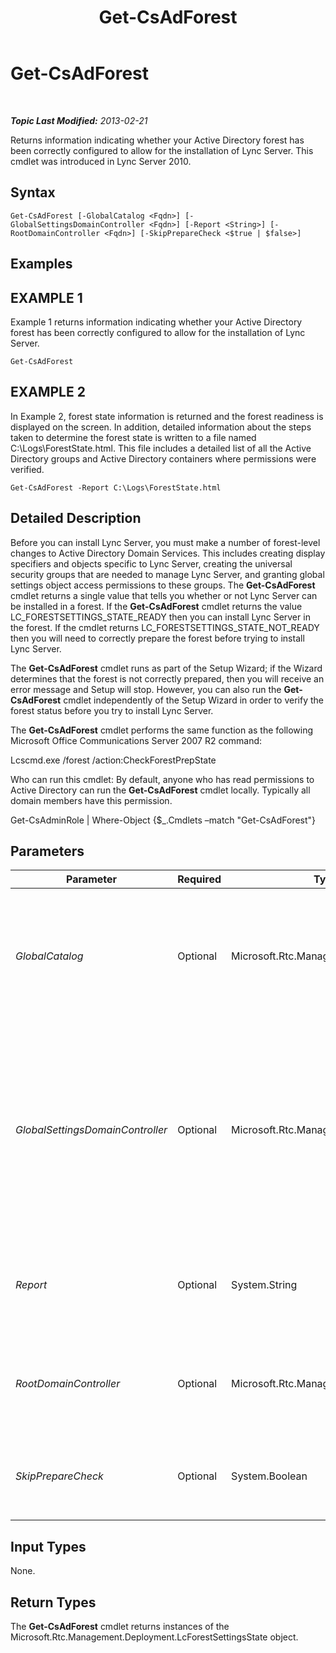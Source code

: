 ﻿---
title: Get-CsAdForest
TOCTitle: Get-CsAdForest
ms:assetid: f063df2f-fdb2-4599-bfb0-fb4ba3584e3b
ms:mtpsurl: https://technet.microsoft.com/en-us/library/Gg412995(v=OCS.15)
ms:contentKeyID: 48185761
ms.date: 07/23/2014
mtps_version: v=OCS.15
---

<div data-xmlns="http://www.w3.org/1999/xhtml">

<div class="topic" data-xmlns="http://www.w3.org/1999/xhtml" data-msxsl="urn:schemas-microsoft-com:xslt" data-cs="http://msdn.microsoft.com/en-us/">

<div data-asp="http://msdn2.microsoft.com/asp">

# Get-CsAdForest

</div>

<div id="mainSection">

<div id="mainBody">

<span> </span>

_**Topic Last Modified:** 2013-02-21_

Returns information indicating whether your Active Directory forest has been correctly configured to allow for the installation of Lync Server. This cmdlet was introduced in Lync Server 2010.

<div>

## Syntax

    Get-CsAdForest [-GlobalCatalog <Fqdn>] [-GlobalSettingsDomainController <Fqdn>] [-Report <String>] [-RootDomainController <Fqdn>] [-SkipPrepareCheck <$true | $false>]

</div>

<div>

## Examples

<div>

## EXAMPLE 1

Example 1 returns information indicating whether your Active Directory forest has been correctly configured to allow for the installation of Lync Server.

    Get-CsAdForest

</div>

<div>

## EXAMPLE 2

In Example 2, forest state information is returned and the forest readiness is displayed on the screen. In addition, detailed information about the steps taken to determine the forest state is written to a file named C:\\Logs\\ForestState.html. This file includes a detailed list of all the Active Directory groups and Active Directory containers where permissions were verified.

    Get-CsAdForest -Report C:\Logs\ForestState.html

</div>

</div>

<div>

## Detailed Description

Before you can install Lync Server, you must make a number of forest-level changes to Active Directory Domain Services. This includes creating display specifiers and objects specific to Lync Server, creating the universal security groups that are needed to manage Lync Server, and granting global settings object access permissions to these groups. The **Get-CsAdForest** cmdlet returns a single value that tells you whether or not Lync Server can be installed in a forest. If the **Get-CsAdForest** cmdlet returns the value LC\_FORESTSETTINGS\_STATE\_READY then you can install Lync Server in the forest. If the cmdlet returns LC\_FORESTSETTINGS\_STATE\_NOT\_READY then you will need to correctly prepare the forest before trying to install Lync Server.

The **Get-CsAdForest** cmdlet runs as part of the Setup Wizard; if the Wizard determines that the forest is not correctly prepared, then you will receive an error message and Setup will stop. However, you can also run the **Get-CsAdForest** cmdlet independently of the Setup Wizard in order to verify the forest status before you try to install Lync Server.

The **Get-CsAdForest** cmdlet performs the same function as the following Microsoft Office Communications Server 2007 R2 command:

Lcscmd.exe /forest /action:CheckForestPrepState

Who can run this cmdlet: By default, anyone who has read permissions to Active Directory can run the **Get-CsAdForest** cmdlet locally. Typically all domain members have this permission.

Get-CsAdminRole | Where-Object {$\_.Cmdlets –match "Get-CsAdForest"}

</div>

<div>

## Parameters


<table>
<colgroup>
<col style="width: 25%" />
<col style="width: 25%" />
<col style="width: 25%" />
<col style="width: 25%" />
</colgroup>
<thead>
<tr class="header">
<th>Parameter</th>
<th>Required</th>
<th>Type</th>
<th>Description</th>
</tr>
</thead>
<tbody>
<tr class="odd">
<td><p><em>GlobalCatalog</em></p></td>
<td><p>Optional</p></td>
<td><p>Microsoft.Rtc.Management.Deploy.Fqdn</p></td>
<td><p>Fully qualified domain name (FQDN) of a global catalog server in your domain. This parameter is not required if you are running the <strong>Get-CsAdForest</strong> cmdlet on a computer with an account in your domain.</p></td>
</tr>
<tr class="even">
<td><p><em>GlobalSettingsDomainController</em></p></td>
<td><p>Optional</p></td>
<td><p>Microsoft.Rtc.Management.Deploy.Fqdn</p></td>
<td><p>FQDN of a domain controller where global settings are stored. If global settings are stored in the System container in AD DS, then this parameter must point to the root domain controller. If global settings are stored in the Configuration container, then any domain controller can be used and this parameter can be omitted.</p></td>
</tr>
<tr class="odd">
<td><p><em>Report</em></p></td>
<td><p>Optional</p></td>
<td><p>System.String</p></td>
<td><p>Enables you to specify a file path for the log file created when the cmdlet runs. For example: -Report &quot;C:\Logs\ForestPrep.html&quot;</p></td>
</tr>
<tr class="even">
<td><p><em>RootDomainController</em></p></td>
<td><p>Optional</p></td>
<td><p>Microsoft.Rtc.Management.Deploy.Fqdn</p></td>
<td><p>FQDN of the root domain controller, used to create trust paths for clients that need to access resources in domains other than their own.</p></td>
</tr>
<tr class="odd">
<td><p><em>SkipPrepareCheck</em></p></td>
<td><p>Optional</p></td>
<td><p>System.Boolean</p></td>
<td><p>When set to True ($True), causes Get-CsAdForest to run without first doing its initial preparation checks.</p></td>
</tr>
</tbody>
</table>


</div>

<div>

## Input Types

None.

</div>

<div>

## Return Types

The **Get-CsAdForest** cmdlet returns instances of the Microsoft.Rtc.Management.Deployment.LcForestSettingsState object.

</div>

</div>

<span> </span>

</div>

</div>

</div>

